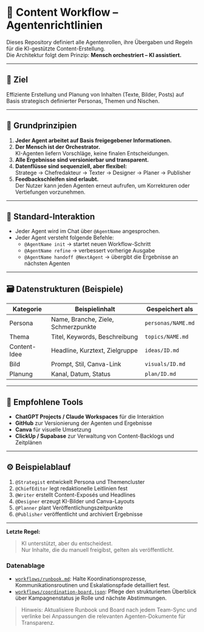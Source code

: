 # 🧭 Content Workflow – Agentenrichtlinien

Dieses Repository definiert alle Agentenrollen, ihre Übergaben und Regeln für die KI-gestützte Content-Erstellung.  
Die Architektur folgt dem Prinzip: **Mensch orchestriert – KI assistiert.**

---

## 🎯 Ziel
Effiziente Erstellung und Planung von Inhalten (Texte, Bilder, Posts) auf Basis strategisch definierter Personas, Themen und Nischen.

---

## 🧩 Grundprinzipien
1. **Jeder Agent arbeitet auf Basis freigegebener Informationen.**
2. **Der Mensch ist der Orchestrator.**  
   KI-Agenten liefern Vorschläge, keine finalen Entscheidungen.
3. **Alle Ergebnisse sind versionierbar und transparent.**
4. **Datenflüsse sind sequenziell, aber flexibel:**  
   Stratege → Chefredakteur → Texter → Designer → Planer → Publisher
5. **Feedbackschleifen sind erlaubt.**  
   Der Nutzer kann jeden Agenten erneut aufrufen, um Korrekturen oder Vertiefungen vorzunehmen.

---

## 💬 Standard-Interaktion
- Jeder Agent wird im Chat über `@AgentName` angesprochen.  
- Jeder Agent versteht folgende Befehle:
  - `@AgentName init` → startet neuen Workflow-Schritt
  - `@AgentName refine` → verbessert vorherige Ausgabe
  - `@AgentName handoff @NextAgent` → übergibt die Ergebnisse an nächsten Agenten

---

## 🗃️ Datenstrukturen (Beispiele)

| Kategorie | Beispielinhalt | Gespeichert als |
|------------|----------------|----------------|
| Persona | Name, Branche, Ziele, Schmerzpunkte | `personas/NAME.md` |
| Thema | Titel, Keywords, Beschreibung | `topics/NAME.md` |
| Content-Idee | Headline, Kurztext, Zielgruppe | `ideas/ID.md` |
| Bild | Prompt, Stil, Canva-Link | `visuals/ID.md` |
| Planung | Kanal, Datum, Status | `plan/ID.md` |

---

## 🔗 Empfohlene Tools
- **ChatGPT Projects / Claude Workspaces** für die Interaktion  
- **GitHub** zur Versionierung der Agenten und Ergebnisse  
- **Canva** für visuelle Umsetzung  
- **ClickUp / Supabase** zur Verwaltung von Content-Backlogs und Zeitplänen  

---

## ⚙️ Beispielablauf

1. `@Strategist` entwickelt Persona und Themencluster  
2. `@ChiefEditor` legt redaktionelle Leitlinien fest  
3. `@Writer` erstellt Content-Exposés und Headlines  
4. `@Designer` erzeugt KI-Bilder und Canva-Layouts  
5. `@Planner` plant Veröffentlichungszeitpunkte  
6. `@Publisher` veröffentlicht und archiviert Ergebnisse

---

**Letzte Regel:**  
> KI unterstützt, aber du entscheidest.  
> Nur Inhalte, die du manuell freigibst, gelten als veröffentlicht.

### Datenablage
- [`workflows/runbook.md`](workflows/runbook.md): Halte Koordinationsprozesse, Kommunikationsroutinen und Eskalationspfade detailliert fest.
- [`workflows/coordination-board.json`](workflows/coordination-board.json): Pflege den strukturierten Überblick über Kampagnenstatus je Rolle und nächste Abstimmungen.

> Hinweis: Aktualisiere Runbook und Board nach jedem Team-Sync und verlinke bei Anpassungen die relevanten Agenten-Dokumente für Transparenz.

